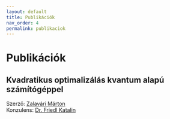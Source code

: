 ```yaml
---
layout: default
title: Publikációk
nav_order: 4
permalink: publikaciok
---
```


# Publikációk

## Kvadratikus optimalizálás kvantum alapú számítógéppel

Szerző: [Zalavári Márton](./contact#zalavári-márton)\
Konzulens: [Dr. Friedl Katalin](./contact#dr.-friedl-katalin)

